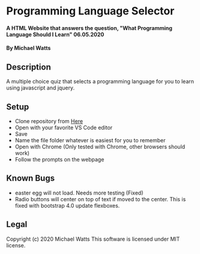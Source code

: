 # Programming Language Selector

#### A HTML Website that answers the question, "What Programming Language Should I Learn" 06.05.2020

#### By Michael Watts

## Description

A multiple choice quiz that selects a programming language for you to learn using javascript and jquery.

## Setup

* Clone repository from [Here](www.github.com/wattsjmichael/programming-language-selector.git)
* Open with your favorite VS Code editor
* Save
* Name the file folder whatever is easiest for you to remember
* Open with Chrome (Only tested with Chrome, other browsers should work)
* Follow the prompts on the webpage

## Known Bugs
* easter egg will not load. Needs more testing (Fixed)
* Radio buttons will center on top of text if moved to the center. This is fixed with
  bootstrap 4.0 update flexboxes.

## Legal
Copyright (c) 2020 Michael Watts
This software is licensed under MIT license.
